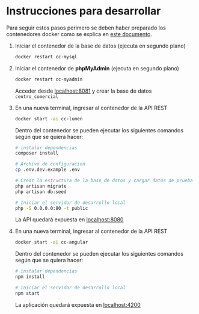 # Instrucciones para desarrollar

Para seguir estos pasos perimero se deben haber preparado los contenedores docker como se explica en [este documento](./documentacion/entorno-de-desarrollo.md).

1. Iniciar el contenedor de la base de datos (ejecuta en segundo plano)

    ```bash
    docker restart cc-mysql
    ```

2. Iniciar el contenedor de **phpMyAdmin** (ejecuta en segundo plano)

    ```bash
    docker restart cc-myadmin
    ```

    Acceder desde <localhost:8081> y crear la base de datos `centro_comercial`

3. En una nueva terminal, ingresar al contenedor de la API REST

    ```bash
    docker start -ai cc-lumen
    ```

    Dentro del contenedor se pueden ejecutar los siguientes comandos según que se quiera hacer:

    ```bash
    # instalar dependencias
    composer install

    # Archivo de configuracion
    cp .env.dev.example .env

    # Crear la estructura de la base de datos y cargar datos de prueba
    php artisan migrate
    php artisan db:seed

    # Iniciar el servidor de desarrollo local
    php -S 0.0.0.0:80 -t public
    ```

    La API quedará expuesta en <localhost:8080>

4. En una nueva terminal, ingresar al contenedor de la API REST

    ```bash
    docker start -ai cc-angular
    ```

    Dentro del contenedor se pueden ejecutar los siguientes comandos según que se quiera hacer:

    ```bash
    # instalar dependencias
    npm install
    
    # Iniciar el servidor de desarrollo local
    npm start
    ```

    La aplicación quedará expuesta en <localhost:4200>
